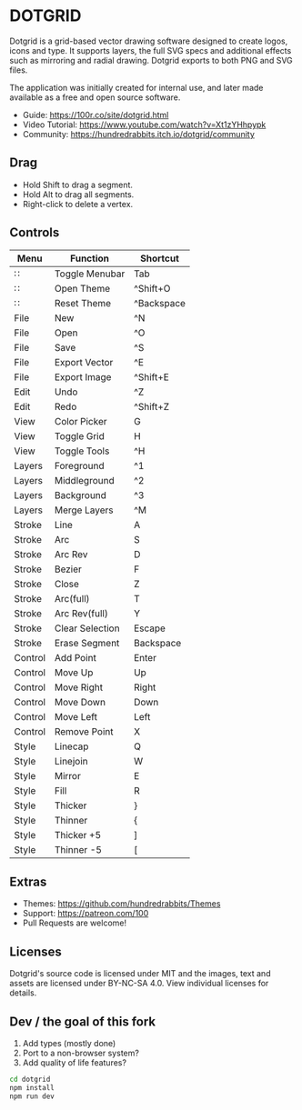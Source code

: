 # DOTGRID

Dotgrid is a grid-based vector drawing software designed to create logos, icons and type.
It supports layers, the full SVG specs and additional effects such as mirroring and radial drawing.
Dotgrid exports to both PNG and SVG files.

The application was initially created for internal use,
and later made available as a free and open source software.

- Guide: https://100r.co/site/dotgrid.html
- Video Tutorial: https://www.youtube.com/watch?v=Xt1zYHhpypk
- Community: https://hundredrabbits.itch.io/dotgrid/community

## Drag

- Hold Shift to drag a segment.
- Hold Alt to drag all segments.
- Right-click to delete a vertex.

## Controls

| Menu    | Function        | Shortcut   |
| ------- | --------------- | ---------- |
| ∷       | Toggle Menubar  | Tab        |
| ∷       | Open Theme      | ^Shift+O   |
| ∷       | Reset Theme     | ^Backspace |
| File    | New             | ^N         |
| File    | Open            | ^O         |
| File    | Save            | ^S         |
| File    | Export Vector   | ^E         |
| File    | Export Image    | ^Shift+E   |
| Edit    | Undo            | ^Z         |
| Edit    | Redo            | ^Shift+Z   |
| View    | Color Picker    | G          |
| View    | Toggle Grid     | H          |
| View    | Toggle Tools    | ^H         |
| Layers  | Foreground      | ^1         |
| Layers  | Middleground    | ^2         |
| Layers  | Background      | ^3         |
| Layers  | Merge Layers    | ^M         |
| Stroke  | Line            | A          |
| Stroke  | Arc             | S          |
| Stroke  | Arc Rev         | D          |
| Stroke  | Bezier          | F          |
| Stroke  | Close           | Z          |
| Stroke  | Arc(full)       | T          |
| Stroke  | Arc Rev(full)   | Y          |
| Stroke  | Clear Selection | Escape     |
| Stroke  | Erase Segment   | Backspace  |
| Control | Add Point       | Enter      |
| Control | Move Up         | Up         |
| Control | Move Right      | Right      |
| Control | Move Down       | Down       |
| Control | Move Left       | Left       |
| Control | Remove Point    | X          |
| Style   | Linecap         | Q          |
| Style   | Linejoin        | W          |
| Style   | Mirror          | E          |
| Style   | Fill            | R          |
| Style   | Thicker         | }          |
| Style   | Thinner         | {          |
| Style   | Thicker +5      | ]          |
| Style   | Thinner -5      | [          |

## Extras

- Themes: https://github.com/hundredrabbits/Themes
- Support: https://patreon.com/100
- Pull Requests are welcome!

## Licenses

Dotgrid's source code is licensed under MIT and the images, text and assets are licensed under BY-NC-SA 4.0. View individual licenses for details.

## Dev / the goal of this fork

1. Add types (mostly done)
2. Port to a non-browser system?
3. Add quality of life features?

```bash
cd dotgrid
npm install
npm run dev
```

